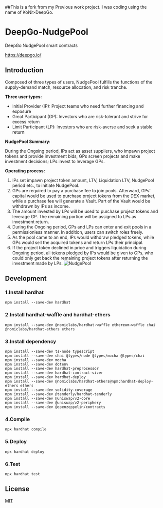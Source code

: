 ##This is a fork from my Previous work project.  I was coding using the name of KoNit-DeepGo.


# DeepGo-NudgePool
DeepGo NudgePool smart contracts

https://deepgo.io/

## Introduction
Composed of three types of users, NudgePool fulfills the functions of the supply-demand match, resource allocation, and risk tranche.

**Three user types:**
* Initial Provider (IP): Project teams who need further financing and exposure
* Great Participant (GP): Investors who are risk-tolerant and strive for excess return
* Limit Participant (LP): Investors who are risk-averse and seek a stable return

**NudgePool Summary:**

During the Ongoing period, IPs act as asset suppliers, who impawn project tokens and provide investment bids; GPs screen projects and make investment decisions; LPs invest to leverage GPs.

**Operating process:**
1. IPs set impawn project token amount, LTV, Liquidation LTV, NudgePool period etc., to initiate NudgePool.
2. GPs are required to pay a purchase fee to join pools. Afterward, GPs' capital would be used to purchase project tokens from the DEX market, while a purchase fee will generate a Vault. Part of the Vault would be withdrawn by IPs as income.
3. The amount invested by LPs will be used to purchase project tokens and leverage GP. The remaining portion will be assigned to LPs as investment return.
4. During the Ongoing period, GPs and LPs can enter and exit pools in a permissionless manner. In addition, users can switch roles freely.
5. As the pool came to an end, IPs would withdraw pledged tokens, while GPs would sell the acquired tokens and return LPs their principal.
6. If the project token declined in price and triggers liquidation during Ongoing period, all tokens pledged by IPs would be given to GPs, who could only get back the remaining project tokens after returning the investment made by LPs.
![NudgePool](NudgePool.png)

## Development
### 1.Install hardhat
`npm install --save-dev hardhat`
### 2.Install hardhat-waffle and hardhat-ethers
`npm install --save-dev @nomiclabs/hardhat-waffle ethereum-waffle chai @nomiclabs/hardhat-ethers ethers`
### 3.Install dependency
```
npm install --save-dev ts-node typescript
npm install --save-dev chai @types/node @types/mocha @types/chai
npm install --save-dev mocha
npm install --save-dev dotenv
npm install --save-dev hardhat-preprocessor
npm install --save-dev hardhat-contract-sizer
npm install --save-dev hardhat-deploy
npm install --save-dev @nomiclabs/hardhat-ethers@npm:hardhat-deploy-ethers ethers
npm install --save-dev solidity-coverage
npm install --save-dev @tenderly/hardhat-tenderly
npm install --save-dev @uniswap/v2-core
npm install --save-dev @uniswap/v2-periphery
npm install --save-dev @openzeppelin/contracts
```
### 4.Compile
`npx hardhat compile`
### 5.Deploy
`npx hardhat deploy`
### 6.Test
`npx hardhat test`

## License
[MIT](LICENSE.txt)
